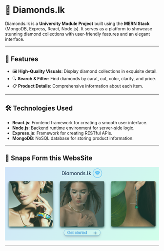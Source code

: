 # 💎 Diamonds.lk  

Diamonds.lk is a **University Module Project** built using the **MERN Stack** (MongoDB, Express, React, Node.js). It serves as a platform to showcase stunning diamond collections with user-friendly features and an elegant interface.  

---

## 🌟 Features  
- 🖼️ **High-Quality Visuals**: Display diamond collections in exquisite detail.  
- 🔍 **Search & Filter**: Find diamonds by carat, cut, color, clarity, and price.  
- 📋 **Product Details**: Comprehensive information about each item.  


---

## 🛠️ Technologies Used  
- **React.js**: Frontend framework for creating a smooth user interface.  
- **Node.js**: Backend runtime environment for server-side logic.  
- **Express.js**: Framework for creating RESTful APIs.  
- **MongoDB**: NoSQL database for storing product information.  

---

## 📸 Snaps Form this WebsSite 

![Diamonds.lk Preview](https://github.com/ShachiruRashmika2/Diamonds.LK-Showcase/blob/main/frontend/src/Components/Accsesories/Images/Screenshot%202025-01-02%20183927.png)


---
